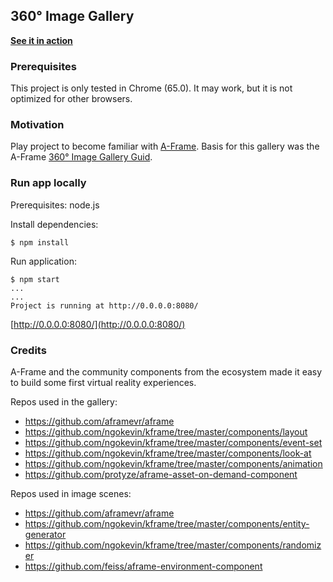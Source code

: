 ## 360° Image Gallery

**[See it in action](https://bschev.github.io/image-gallery)**

### Prerequisites
This project is only tested in Chrome (65.0). It may work, but it is not optimized for other browsers.  

### Motivation
Play project to become familiar with [A-Frame](https://aframe.io).
Basis for this gallery was the A-Frame
[360° Image Gallery Guid](https://aframe.io/docs/0.8.0/guides/building-a-360-image-gallery.html).

### Run app locally

Prerequisites: node.js

Install dependencies:

```
$ npm install
```
Run application:
```
$ npm start
...
...
Project is running at http://0.0.0.0:8080/
```
[http://0.0.0.0:8080/](http://0.0.0.0:8080/)


### Credits

A-Frame and the community components from the ecosystem made it easy to build some first virtual reality experiences.

Repos used in the gallery:
* https://github.com/aframevr/aframe
* https://github.com/ngokevin/kframe/tree/master/components/layout
* https://github.com/ngokevin/kframe/tree/master/components/event-set
* https://github.com/ngokevin/kframe/tree/master/components/look-at
* https://github.com/ngokevin/kframe/tree/master/components/animation
* https://github.com/protyze/aframe-asset-on-demand-component

Repos used in image scenes:
* https://github.com/aframevr/aframe
* https://github.com/ngokevin/kframe/tree/master/components/entity-generator
* https://github.com/ngokevin/kframe/tree/master/components/randomizer
* https://github.com/feiss/aframe-environment-component